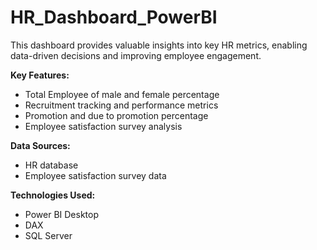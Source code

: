 # HR_Dashboard_PowerBI

This dashboard provides valuable insights into key HR metrics, enabling data-driven decisions and improving employee engagement.

**Key Features:**

* Total Employee of male and female percentage
* Recruitment tracking and performance metrics
* Promotion and due to promotion percentage
* Employee satisfaction survey analysis

**Data Sources:**

* HR database
* Employee satisfaction survey data

**Technologies Used:**

* Power BI Desktop
* DAX
* SQL Server 
